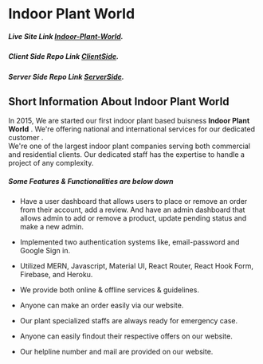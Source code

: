 # Indoor Plant World

##### Live Site Link [Indoor-Plant-World](https://indoor-plant-world.web.app/).
##### Client Side Repo Link [ClientSide](https://github.com/sanjimo/Indoor-Plant-World).
##### Server Side Repo Link [ServerSide](https://github.com/sanjimo/Indoor-Plant-World-Server-Side).


## Short Information About **Indoor Plant World**

In 2015, We are started our first indoor plant based buisness **Indoor Plant World** . We're offering national and international services for our dedicated customer .<br/>
                   We're one of the largest indoor plant companies serving both commercial and residential clients. Our dedicated staff has the expertise to handle a project of any complexity.


##### Some Features & Functionalities are below down

- Have a user dashboard that allows users to place or remove an order from their account, add a review.  And have an admin dashboard that allows admin to add or remove a product, update pending status and make a new admin.

- Implemented two authentication systems like, email-password and Google Sign in.

- Utilized MERN, Javascript, Material UI, React Router, React Hook Form, Firebase, and Heroku.

- We provide both online & offline services & guidelines.

- Anyone can make an order easily via our website.

- Our plant specialized staffs are always ready for emergency case.

- Anyone can easily findout their respective offers on our website.

- Our helpline number and mail are provided on our website.
